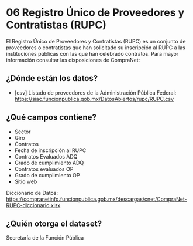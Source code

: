 # 06 Registro Único de Proveedores y Contratistas (RUPC)
El Registro Único de Proveedores y Contratistas (RUPC) es un conjunto de proveedores o contratistas que han solicitado su inscripción al RUPC a las instituciones públicas con las que han celebrado contratos. Para mayor información consultar las disposiciones de CompraNet:

## ¿Dónde están los datos?
+ [csv] Listado de proveedores de la Administración Pública Federal: https://siac.funcionpublica.gob.mx/DatosAbiertos/rupc/RUPC.csv
 
## ¿Qué campos contiene?
+ Sector
+ Giro
+ Contratos
+ Fecha de inscripción al RUPC
+ Contratos Evaluados ADQ
+ Grado de cumplimiento ADQ
+ Contratos evaluados OP
+ Grado de cumplimiento OP
+ Sitio web

Diccionario de Datos: https://compranetinfo.funcionpublica.gob.mx/descargas/cnet/CompraNet-RUPC-diccionario.xlsx

## ¿Quién otorga el dataset?
Secretaría de la Función Pública
